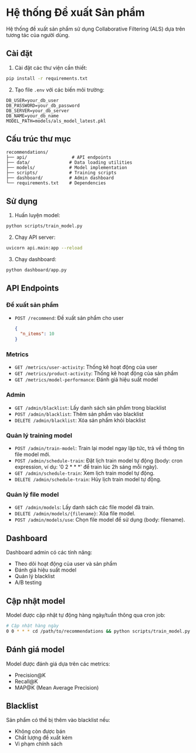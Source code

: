# Hệ thống Đề xuất Sản phẩm

Hệ thống đề xuất sản phẩm sử dụng Collaborative Filtering (ALS) dựa trên tương tác của người dùng.

## Cài đặt

1. Cài đặt các thư viện cần thiết:
```bash
pip install -r requirements.txt
```

2. Tạo file `.env` với các biến môi trường:
```
DB_USER=your_db_user
DB_PASSWORD=your_db_password
DB_SERVER=your_db_server
DB_NAME=your_db_name
MODEL_PATH=models/als_model_latest.pkl
```

## Cấu trúc thư mục

```
recommendations/
├── api/                 # API endpoints
├── data/               # Data loading utilities
├── models/             # Model implementation
├── scripts/            # Training scripts
├── dashboard/          # Admin dashboard
└── requirements.txt    # Dependencies
```

## Sử dụng

1. Huấn luyện model:
```bash
python scripts/train_model.py
```

2. Chạy API server:
```bash
uvicorn api.main:app --reload
```

3. Chạy dashboard:
```bash
python dashboard/app.py
```

## API Endpoints

### Đề xuất sản phẩm
- `POST /recommend`: Đề xuất sản phẩm cho user
  ```json
  {
    "n_items": 10
  }
  ```

### Metrics
- `GET /metrics/user-activity`: Thống kê hoạt động của user
- `GET /metrics/product-activity`: Thống kê hoạt động của sản phẩm
- `GET /metrics/model-performance`: Đánh giá hiệu suất model

### Admin
- `GET /admin/blacklist`: Lấy danh sách sản phẩm trong blacklist
- `POST /admin/blacklist`: Thêm sản phẩm vào blacklist
- `DELETE /admin/blacklist`: Xóa sản phẩm khỏi blacklist

### Quản lý training model

- `POST /admin/train-model`: Train lại model ngay lập tức, trả về thông tin file model mới.
- `POST /admin/schedule-train`: Đặt lịch train model tự động (body: cron expression, ví dụ: '0 2 * * *' để train lúc 2h sáng mỗi ngày).
- `GET /admin/schedule-train`: Xem lịch train model tự động.
- `DELETE /admin/schedule-train`: Hủy lịch train model tự động.

### Quản lý file model

- `GET /admin/models`: Lấy danh sách các file model đã train.
- `DELETE /admin/models/{filename}`: Xóa file model.
- `POST /admin/models/use`: Chọn file model để sử dụng (body: filename).

## Dashboard

Dashboard admin có các tính năng:
- Theo dõi hoạt động của user và sản phẩm
- Đánh giá hiệu suất model
- Quản lý blacklist
- A/B testing

## Cập nhật model

Model được cập nhật tự động hàng ngày/tuần thông qua cron job:

```bash
# Cập nhật hàng ngày
0 0 * * * cd /path/to/recommendations && python scripts/train_model.py
```

## Đánh giá model

Model được đánh giá dựa trên các metrics:
- Precision@K
- Recall@K
- MAP@K (Mean Average Precision)

## Blacklist

Sản phẩm có thể bị thêm vào blacklist nếu:
- Không còn được bán
- Chất lượng đề xuất kém
- Vi phạm chính sách 